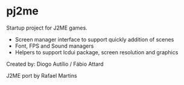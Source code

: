 # pj2me
Startup project for J2ME games.

- Screen manager interface to support quickly addition of scenes
- Font, FPS and Sound managers
- Helpers to support lcdui package, screen resolution and graphics

Created by:
Diogo Autílio /
Fábio Attard

J2ME port by Rafael Martins
